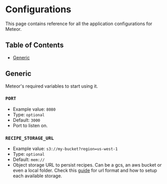 # Configurations

This page contains reference for all the application configurations for Meteor.

## Table of Contents

* [Generic](configuration.md#-generic)

## Generic

Meteor's required variables to start using it.

### `PORT`

* Example value: `8080`
* Type: `optional`
* Default: `3000`
* Port to listen on.

### `RECIPE_STORAGE_URL`

* Example value: `s3://my-bucket?region=us-west-1`
* Type: `optional`
* Default: `mem://`
* Object storage URL to persist recipes. Can be a gcs, an aws bucket or even a local folder. Check this [guide](../guides/setup_storage.md) for url format and how to setup each available storage.
